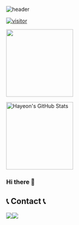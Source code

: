 
<!--
**HAYEONryu/hayeonryu** is a ✨ _special_ ✨ repository because its `README.md` (this file) appears on your GitHub profile.
-->

![header](https://capsule-render.vercel.app/api?type=waving&color=timeGradient&height=250&section=header&text=Hayeon's&nbsp;Github&fontSize=60)

[![visitor](https://hits.seeyoufarm.com/api/count/incr/badge.svg?url=https%3A%2F%2Fgithub.com%2FHAYEONryu%2Fhit-counter&count_bg=%23E76798&title_bg=%23555555&icon=&icon_color=%23E7E7E7&title=hits&edge_flat=false)](https://hits.seeyoufarm.com)

<a href="https://github.com/HAYEONryu"><img align="center" style="height:180px" src="https://github-readme-stats.vercel.app/api/top-langs/?username=HAYEONryu&layout=compact" ></a> 

<a href="https://github.com/HAYEONryu"><img align="center" style="height:180px" src="https://github-readme-stats.vercel.app/api?username=HAYEONryu&show_icons=true&hide_rank=true&custom_title=Hayeon's&nbsp;GitHub&nbsp;Stats&count_private=true" alt="Hayeon's GitHub Stats" ></a> 

### Hi there 👋

## 📞 Contact 📞
<div style="display:flex; flex-direction:row;">
    <a href="https://www.linkedin.com/in/hayeon-ryu-643810258/">
        <img src="https://img.shields.io/badge/LinkedIn-E4405F?style=for-the-badge&logo=linkedin&logoColor=white"> 
    </a>
    <a href="mailto:hannau416@gmail.com">
        <img src="https://img.shields.io/badge/Gmail-EA4335?style=for-the-badge&logo=Gmail&logoColor=white"> 
    </a>
</div><br>
